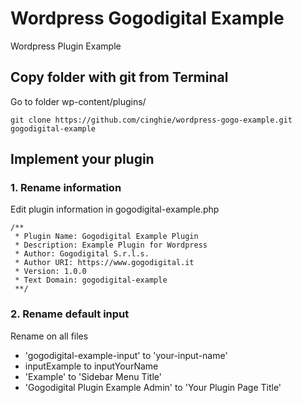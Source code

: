 # Wordpress Gogodigital Example
Wordpress Plugin Example

## Copy folder with git from Terminal

Go to folder wp-content/plugins/

```
git clone https://github.com/cinghie/wordpress-gogo-example.git gogodigital-example
```

## Implement your plugin


### 1. Rename information


Edit plugin information in gogodigital-example.php

```
/**
 * Plugin Name: Gogodigital Example Plugin
 * Description: Example Plugin for Wordpress
 * Author: Gogodigital S.r.l.s.
 * Author URI: https://www.gogodigital.it
 * Version: 1.0.0
 * Text Domain: gogodigital-example
 **/
 ```
 
 ### 2. Rename default input
 
 Rename on all files
 
 - 'gogodigital-example-input' to 'your-input-name'
 - inputExample to inputYourName
 - 'Example' to 'Sidebar Menu Title'
 - 'Gogodigital Plugin Example Admin' to 'Your Plugin Page Title'
 